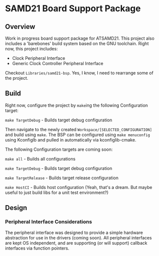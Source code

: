 # SAMD21 Board Support Package
## Overview
Work in progress board support package for ATSAMD21. This project also includes a 'barebones' build system based on the GNU toolchain. Right now, this project includes:

  - Clock Peripheral Interface
  - Generic Clock Controller Peripheral Interface

Checkout `Libraries/samd21-bsp`. Yes, I know, I need to rearrange some of the project.


## Build
Right now, configure the project by `make`ing the following Configuration target:

`make TargetDebug` - Builds target debug configuration

Then navigate to the newly created `Workspace/[SELECTED_CONFIGURATION]` and build using `make`.
The BSP can be configured using `make menuconfig` using Kconfiglb and pulled in automatically via kconfiglib-cmake.

The following Configuration targets are coming soon:

`make all` - Builds all configurations

`make TargetDebug` - Builds target debug configuration

`make TargetRelease` - Builds target release configuration

`make HostCI` - Builds host configuration (Yeah, that's a dream. But maybe useful to just build libs for a unit test environment?)

## Design
### Peripheral Interface Considerations
The peripheral interface was designed to provide a simple hardware abstraction for use in the drivers (coming soon). All peripheral interfaces are kept OS independent, and are supporting (or will support) callback interfaces via function pointers.
